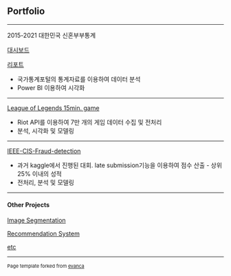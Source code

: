 ## Portfolio

---

2015-2021 대한민국 신혼부부통계

[대시보드](https://drive.google.com/file/d/181LLhkdItJZZ5BQrJyb27RADrIVIh0Gp/view?usp=share_link)

[리포트](https://drive.google.com/file/d/1FuAU6m4XRVBHMx0ZD2p3BrBO3A8dzQfX/view?usp=share_link)

- 국가통계포털의 통계자료를 이용하여 데이터 분석
- Power BI 이용하여 시각화

---

[League of Legends 15min. game](https://github.com/twpark13/data-analysis/tree/main/league-of-legends)

- Riot API를 이용하여 7만 개의 게임 데이터 수집 및 전처리
- 분석, 시각화 및 모델링

---

[IEEE-CIS-Fraud-detection](https://github.com/twpark13/data-analysis/tree/main/IEEE-fraud-detection)

- 과거 kaggle에서 진행된 대회. late submission기능을 이용하여 점수 산출 - 상위 25% 이내의 성적
- 전처리, 분석 및 모델링

---

#### Other Projects

[Image Segmentation](https://github.com/twpark13/old-project/blob/main/Image_Segmentation/Image_Segmentation_unet.ipynb)

[Recommendation System](https://github.com/twpark13/old-project/blob/main/Recommendation_System/Movielens/Movielens.ipynb)

[etc](https://github.com/twpark13/old-project)

---
<p style="font-size:11px">Page template forked from <a href="https://github.com/evanca/quick-portfolio">evanca</a></p>
<!-- Remove above link if you don't want to attibute -->
